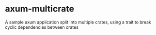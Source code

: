 # axum-multicrate

A sample axum application split into multiple crates, using a trait to break cyclic dependencies between crates
